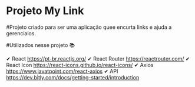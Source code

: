 <h1>Projeto My Link </h1>


#Projeto criado para ser uma aplicação quee encurta links e ajuda a gerencialos. 




#Utilizados nesse projeto 📚

✔  React        https://pt-br.reactjs.org/
✔  React Router https://reactrouter.com/
✔  React Icon   https://react-icons.github.io/react-icons/
✔  Axios        https://www.javatpoint.com/react-axios
✔  API          https://dev.bitly.com/docs/getting-started/introduction

